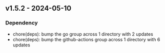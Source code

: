 ## v1.5.2 - 2024-05-10
### Dependency
* chore(deps): bump the go group across 1 directory with 2 updates
* chore(deps): bump the github-actions group across 1 directory with 6 updates
